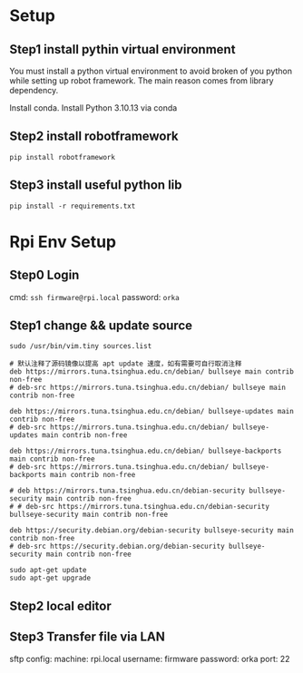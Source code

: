 # Setup
## Step1 install pythin virtual environment
You must install a python virtual environment to avoid broken of you python while setting up robot framework.
The main reason comes from library dependency.

Install conda.
Install Python 3.10.13 via conda 

## Step2 install robotframework
`pip install robotframework`

## Step3 install useful python lib 
`pip install -r requirements.txt`



# Rpi Env Setup
## Step0 Login
cmd: `ssh firmware@rpi.local` 
password: `orka`

## Step1 change && update source
```
sudo /usr/bin/vim.tiny sources.list

# 默认注释了源码镜像以提高 apt update 速度，如有需要可自行取消注释
deb https://mirrors.tuna.tsinghua.edu.cn/debian/ bullseye main contrib non-free
# deb-src https://mirrors.tuna.tsinghua.edu.cn/debian/ bullseye main contrib non-free

deb https://mirrors.tuna.tsinghua.edu.cn/debian/ bullseye-updates main contrib non-free
# deb-src https://mirrors.tuna.tsinghua.edu.cn/debian/ bullseye-updates main contrib non-free

deb https://mirrors.tuna.tsinghua.edu.cn/debian/ bullseye-backports main contrib non-free
# deb-src https://mirrors.tuna.tsinghua.edu.cn/debian/ bullseye-backports main contrib non-free

# deb https://mirrors.tuna.tsinghua.edu.cn/debian-security bullseye-security main contrib non-free
# # deb-src https://mirrors.tuna.tsinghua.edu.cn/debian-security bullseye-security main contrib non-free

deb https://security.debian.org/debian-security bullseye-security main contrib non-free
# deb-src https://security.debian.org/debian-security bullseye-security main contrib non-free

sudo apt-get update 
sudo apt-get upgrade

```
## Step2 local editor

## Step3 Transfer file via LAN 
sftp config: 
machine: rpi.local 
username: firmware 
password: orka 
port: 22

